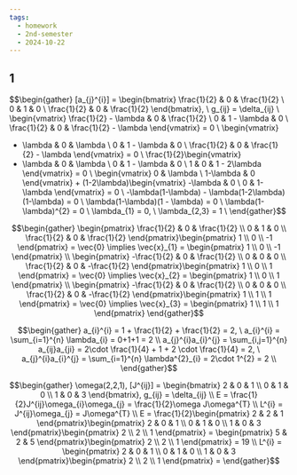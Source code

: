 ```yaml
---
tags:
  - homework
  - 2nd-semester
  - 2024-10-22
---
```


## 1

$$\begin{gather}
[a_{j}^{i}] = \begin{bmatrix}
\frac{1}{2} & 0 & \frac{1}{2} \\
0 & 1 & 0 \\
\frac{1}{2} & 0 & \frac{1}{2}
\end{bmatrix}, \ g_{ij} = \delta_{ij} \\
\begin{vmatrix}
\frac{1}{2} - \lambda & 0 & \frac{1}{2} \\
0 & 1 - \lambda & 0 \\
\frac{1}{2} & 0 & \frac{1}{2} - \lambda 
\end{vmatrix} = 0 \\
\begin{vmatrix}
- \lambda & 0 & \lambda \\
0 & 1 - \lambda & 0 \\
\frac{1}{2} & 0 & \frac{1}{2} - \lambda 
\end{vmatrix} = 0 \\
\frac{1}{2}\begin{vmatrix}
- \lambda & 0 & \lambda \\
0 & 1 - \lambda & 0 \\
1 & 0 & 1 - 2\lambda 
\end{vmatrix} = 0 \\
\begin{vmatrix}
0 & \lambda \\
1-\lambda & 0
\end{vmatrix} + (1-2\lambda)\begin{vmatrix}
-\lambda & 0 \\
0 & 1-\lambda
\end{vmatrix} = 0 \\
-\lambda(1-\lambda) - \lambda(1-2\lambda)(1-\lambda) = 0 \\
\lambda(1-\lambda)(1 - \lambda) = 0 \\
\lambda(1-\lambda)^{2} = 0 \\
\lambda_{1} = 0, \ \lambda_{2,3} = 1 \\
\end{gather}$$

$$\begin{gather}
\begin{pmatrix}
\frac{1}{2} & 0 & \frac{1}{2} \\
0 & 1 & 0 \\
\frac{1}{2} & 0 & \frac{1}{2}
\end{pmatrix}\begin{pmatrix}
1 \\
0 \\
-1
\end{pmatrix} = \vec{0} \implies \vec{x}_{1} = \begin{pmatrix}
1 \\
0 \\
-1
\end{pmatrix} \\
\begin{pmatrix}
-\frac{1}{2} & 0 & \frac{1}{2} \\
0 & 0 & 0 \\
\frac{1}{2} & 0 & -\frac{1}{2}
\end{pmatrix}\begin{pmatrix}
1 \\
0 \\
1
\end{pmatrix} = \vec{0} \implies \vec{x}_{2} = \begin{pmatrix}
1 \\
0 \\
1
\end{pmatrix} \\
\begin{pmatrix}
-\frac{1}{2} & 0 & \frac{1}{2} \\
0 & 0 & 0 \\
\frac{1}{2} & 0 & -\frac{1}{2}
\end{pmatrix}\begin{pmatrix}
1 \\
1 \\
1
\end{pmatrix} = \vec{0} \implies \vec{x}_{3} = \begin{pmatrix}
1 \\
1 \\
1
\end{pmatrix}
\end{gather}$$

$$\begin{gather}
a_{i}^{i} = 1 + \frac{1}{2} + \frac{1}{2} = 2, \ a_{i}^{i} = \sum_{i=1}^{n} \lambda_{i} = 0+1+1 = 2 \\
a_{j}^{i}a_{i}^{j} = \sum_{i,j=1}^{n} a_{ij}a_{ji} = 2\cdot \frac{1}{4} + 1 + 2 \cdot \frac{1}{4} = 2, \ a_{j}^{i}a_{i}^{j} = \sum_{i=1}^{n} \lambda^{2}_{i} = 2\cdot 1^{2} = 2 \\
\end{gather}$$

$$\begin{gather}
\omega(2,2,1), [J^{ij}] = \begin{bmatrix}
2 & 0 & 1 \\
0 & 1 & 0 \\
1 & 0 & 3
\end{bmatrix}, g_{ij} = \delta_{ij} \\
E = \frac{1}{2}J^{ij}\omega_{i}\omega_{j} = \frac{1}{2}\omega J\omega^{T} \\
L^{i} = J^{ij}\omega_{j} = J\omega^{T} \\
E = \frac{1}{2}\begin{pmatrix}
2 & 2 & 1
\end{pmatrix}\begin{pmatrix}
2 & 0 & 1 \\
0 & 1 & 0 \\
1 & 0 & 3
\end{pmatrix}\begin{pmatrix}
2 \\
2 \\
1
\end{pmatrix} = \begin{pmatrix}
5 & 2 & 5
\end{pmatrix}\begin{pmatrix}
2 \\
2 \\
1
\end{pmatrix} = 19 \\
L^{i} = 
\begin{pmatrix}
2 & 0 & 1 \\
0 & 1 & 0 \\
1 & 0 & 3
\end{pmatrix}\begin{pmatrix}
2 \\
2 \\
1
\end{pmatrix} = 
\end{gather}$$